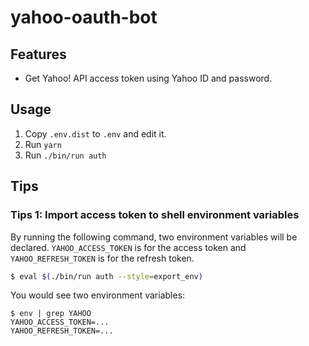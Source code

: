 # yahoo-oauth-bot

## Features

* Get Yahoo! API access token using Yahoo ID and password.

## Usage

1. Copy `.env.dist` to `.env` and edit it.
2. Run `yarn`
3. Run `./bin/run auth`


## Tips

### Tips 1: Import access token to shell environment variables

By running the following command, two environment variables will be declared.
`YAHOO_ACCESS_TOKEN` is for the access token and `YAHOO_REFRESH_TOKEN` is for the refresh token.

```bash
$ eval $(./bin/run auth --style=export_env)
```

You would see two environment variables:

```console
$ env | grep YAHOO
YAHOO_ACCESS_TOKEN=...
YAHOO_REFRESH_TOKEN=...
```
